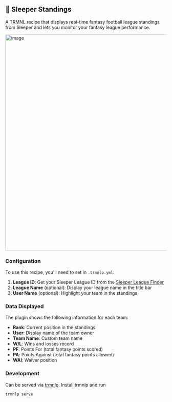 ## 🏈 Sleeper Standings

A TRMNL recipe that displays real-time fantasy football league standings from Sleeper and lets you monitor your fantasy league performance.

<img width="1000" height="673" alt="image" src="https://github.com/user-attachments/assets/eee531c8-2103-41e9-b571-7be5111f429f" />

### Configuration

To use this recipe, you'll need to set in `.trmnlp.yml`:

1. **League ID**: Get your Sleeper League ID from the [Sleeper League Finder](https://sleeper-league-finder.divine-wood-7de9.workers.dev/)
2. **League Name** (optional): Display your league name in the title bar
3. **User Name** (optional): Highlight your team in the standings

### Data Displayed

The plugin shows the following information for each team:
- **Rank**: Current position in the standings
- **User**: Display name of the team owner
- **Team Name**: Custom team name
- **W/L**: Wins and losses record
- **PF**: Points For (total fantasy points scored)
- **PA**: Points Against (total fantasy points allowed)
- **WAI**: Waiver position

### Development
Can be served via [trmnlp](https://github.com/usetrmnl/trmnlp). Install trmnlp and run
```
trmnlp serve
```
